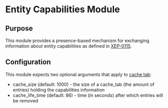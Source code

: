 # Entity Capabilities Module

## Purpose
This module provides a presence-based mechanism 
for exchanging information about entity capabilities
as defined in [XEP-0115](https://xmpp.org/extensions/xep-0115.html).

## Configuration
This module expects two optional arguments that apply to [cache tab](https://github.com/processone/cache_tab):
* cache_size (default: 1000) - the size of a cache_tab (the amount of entries) holding the capabilities information
* cache_life_time (default: 86) - time (in seconds) after which entries will be removed
